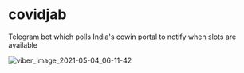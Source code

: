 # covidjab
Telegram bot which polls India's cowin portal to notify when slots are available

![viber_image_2021-05-04_06-11-42](https://user-images.githubusercontent.com/10762179/116934897-84f00780-aca0-11eb-8599-01c1432d87fa.jpg)
